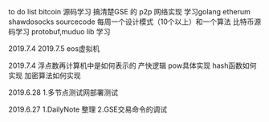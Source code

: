 


to do list
bitcoin 源码学习
搞清楚GSE 的 p2p 网络实现
学习golang etherum   shawdosocks sourcecode
每周一个设计模式（10个以上）和一个算法
比特币源码学习
protobuf,muduo lib 学习

2019.7.4
2019.7.5
eos虚拟机



2019.7.4
浮点数再计算机中是如何表示的
产快逻辑
pow具体实现
hash函数如何实现
加密算法如何实现


2019.6.28
1.多节点测试网部署测试

2019.6.27
1.DailyNote 整理
2.GSE交易命令的调试

